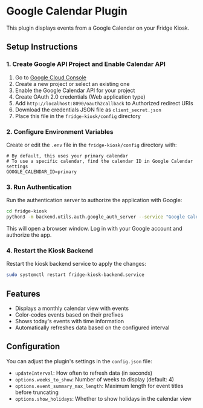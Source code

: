 # Google Calendar Plugin

This plugin displays events from a Google Calendar on your Fridge Kiosk.

## Setup Instructions

### 1. Create Google API Project and Enable Calendar API

1. Go to [Google Cloud Console](https://console.cloud.google.com/)
2. Create a new project or select an existing one
3. Enable the Google Calendar API for your project
4. Create OAuth 2.0 credentials (Web application type)
5. Add `http://localhost:8090/oauth2callback` to Authorized redirect URIs
6. Download the credentials JSON file as `client_secret.json`
7. Place this file in the `fridge-kiosk/config` directory

### 2. Configure Environment Variables

Create or edit the `.env` file in the `fridge-kiosk/config` directory with:

```
# By default, this uses your primary calendar
# To use a specific calendar, find the calendar ID in Google Calendar settings
GOOGLE_CALENDAR_ID=primary
```

### 3. Run Authentication

Run the authentication server to authorize the application with Google:

```bash
cd fridge-kiosk
python3 -m backend.utils.auth.google_auth_server --service "Google Calendar"
```

This will open a browser window. Log in with your Google account and authorize the app.

### 4. Restart the Kiosk Backend

Restart the kiosk backend service to apply the changes:

```bash
sudo systemctl restart fridge-kiosk-backend.service
```

## Features

- Displays a monthly calendar view with events
- Color-codes events based on their prefixes
- Shows today's events with time information
- Automatically refreshes data based on the configured interval

## Configuration

You can adjust the plugin's settings in the `config.json` file:

- `updateInterval`: How often to refresh data (in seconds)
- `options.weeks_to_show`: Number of weeks to display (default: 4)
- `options.event_summary_max_length`: Maximum length for event titles before truncating
- `options.show_holidays`: Whether to show holidays in the calendar view 